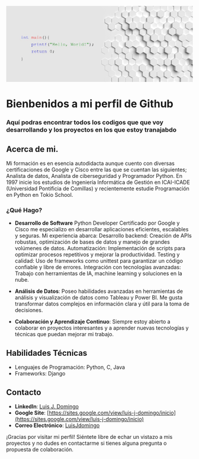 ![imagen_de_cabecera](https://github.com/LuisJDomingo/LuisJDomingo/blob/main/imagen_modificada_coloreada.jpg)
# Bienbenidos a mi perfil de Github

### Aquí podras encontrar todos los codigos que que voy desarrollando y los proyectos en los que estoy tranajabdo

## Acerca de mi.

Mi formación es en esencia autodidacta aunque cuento con diversas certificaciones de Google y Cisco entre las que se cuentan las siguientes; Analista de datos, Analista de ciberseguridad y Programador Python.
En 1997 inicie los estudios de Ingeniería Informática de Gestión en ICAI-ICADE (Universidad Pontificia de Comillas) y recientemente estudie Programación en Python en Tokio School.

### ¿Qué Hago?

- **Desarrollo de Software**
    Python Developer Certificado por Google y Cisco me especializo en desarrollar aplicaciones eficientes, escalables y seguras.
  Mi experiencia abarca:
    Desarrollo backend: Creación de APIs robustas, optimización de bases de datos y manejo de grandes volúmenes de datos.
    Automatización: Implementación de scripts para optimizar procesos repetitivos y mejorar la productividad.
    Testing y calidad: Uso de frameworks como unittest para garantizar un código confiable y libre de errores.
    Integración con tecnologías avanzadas: Trabajo con herramientas de IA, machine learning y soluciones en la nube.
  
- **Análisis de Datos**: Poseo habilidades avanzadas en herramientas de análisis y visualización de datos como Tableau y Power BI. Me gusta transformar datos complejos en información clara y útil para la toma de decisiones.
- **Colaboración y Aprendizaje Continuo**: Siempre estoy abierto a colaborar en proyectos interesantes y a aprender nuevas tecnologías y técnicas que puedan mejorar mi trabajo.

## Habilidades Técnicas

- Lenguajes de Programación: Python, C, Java
- Frameworks: Django

## Contacto

- **LinkedIn**: [Luis J. Domingo](https://www.linkedin.com/in/luis-domingo-1a9a75217/)
- **Google Site**: [https://sites.google.com/view/luis-j-domingo/inicio](https://sites.google.com/view/luis-j-domingo/inicio)
- **Correo Electrónico**: [LuisJdomingo](mailto:luisdomingogarca79@gmail.com)

¡Gracias por visitar mi perfil! Siéntete libre de echar un vistazo a mis proyectos y no dudes en contactarme si tienes alguna pregunta o propuesta de colaboración.



